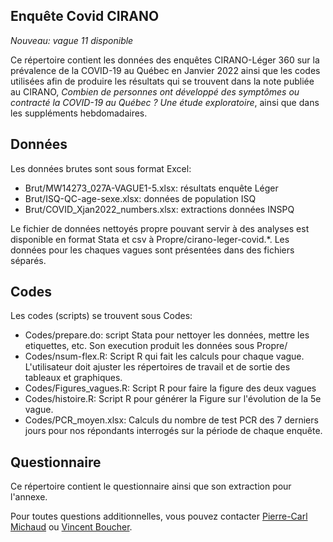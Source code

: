 Enquête Covid CIRANO
--------------------

*Nouveau: vague 11 disponible*

Ce répertoire contient les données des enquêtes CIRANO-Léger 360 sur la prévalence de la COVID-19 au Québec en Janvier 2022 ainsi que les codes utilisées afin de produire les résultats qui se trouvent dans la note publiée au CIRANO, *Combien de personnes ont développé des symptômes ou contracté la COVID-19 au Québec ? Une étude exploratoire*, ainsi que dans les suppléments hebdomadaires.

## Données 

Les données brutes sont sous format Excel: 
* Brut/MW14273_027A-VAGUE1-5.xlsx: résultats enquête Léger
* Brut/ISQ-QC-age-sexe.xlsx: données de population ISQ
* Brut/COVID_Xjan2022_numbers.xlsx: extractions données INSPQ

Le fichier de données nettoyés propre pouvant servir à des analyses est disponible en format Stata et csv à Propre/cirano-leger-covid.*. Les données pour les chaques vagues sont présentées dans des fichiers séparés.

## Codes

Les codes (scripts) se trouvent sous Codes:
* Codes/prepare.do: script Stata pour nettoyer les données, mettre les etiquettes, etc. Son execution produit les données sous Propre/
* Codes/nsum-flex.R: Script R qui fait les calculs pour chaque vague. L'utilisateur doit ajuster les répertoires de travail et de sortie des tableaux et graphiques. 
* Codes/Figures_vagues.R: Script R pour faire la figure des deux vagues
* Codes/histoire.R: Script R pour générer la Figure sur l'évolution de la 5e vague. 
* Codes/PCR_moyen.xlsx: Calculs du nombre de test PCR des 7 derniers jours pour nos répondants interrogés sur la période de chaque enquête. 

## Questionnaire 

Ce répertoire contient le questionnaire ainsi que son extraction pour l'annexe. 

Pour toutes questions additionnelles, vous pouvez contacter [Pierre-Carl Michaud](mailto:pierre-carl.michaud@hec.ca) ou [Vincent Boucher](mailto:vincent.boucher@ecn.ulaval.ca). 

